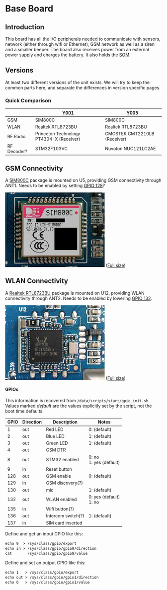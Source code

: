 # Base Board

## Introduction

This board has all the I/O peripherals needed to communicate with sensors, network (either through wifi or Ethernet), GSM network as well as a siren and a smaller beeper. The board also receives power from an external power supply and charges the battery. It also holds the [SOM](SOM.md). 

## Versions

At least two different versions of the unit exists. We will try to keep the common parts here, and separate the differences in version specific pages.

### Quick Comparison

| &nbsp;      | [Y001](BaseBoard-Y001.md)                | [Y005](BaseBoard-Y005.md)    |
| ----------- | ---------------------------------------- | ---------------------------- |
| GSM         | SIM800C                                  | SIM800C                      |
| WLAN        | Realtek RTL8723BU                        | Realtek RTL8723BU            |
| RF Radio    | Princeton Technology PT4304-X (Receiver) | CMOSTEK CMT2210LB (Receiver) |
| RF Decoder? | STM32F103VC                              | Nuvoton NUC121LC2AE          |


## GSM Connectivity

A [SIM800C](https://www.simcom.com/product/SIM800C.html) package is mounted on U5, providing GSM connectivity through ANT1. Needs to be enabled by setting [GPIO 128](#gpios)?

![SIM800C](../Assets/Images/y001-u5-sim800c-scaled.jpg)
([Full size](../Assets/Images/y001-u5-sim800c.jpg))


## WLAN Connectivity

A [Realtek RTL8723BU](https://www.realtek.com/en/products/communications-network-ics/item/rtl8723bu) package is mounted on U12, providing WLAN connectivity through ANT2. Needs to be enabled by lowering [GPIO 132](#gpios).

![RTL8723BU](../Assets/Images/y001-u12-rtl8723bu-scaled.jpg)
([Full size](../Assets/Images/y001-u12-rtl8723bu.jpg))


#### GPIOs

This information is recovered from `/data/scripts/start/gpio_init.sh`. Values marked *default* are the values explicitly set by the script, not the boot time defaults:

| GPIO | Direction | Description        | Notes                        |
| ---- | --------- | ------------------ | ---------------------------- |
| 1    | out       | Red LED            | 0: (default)                 |
| 2    | out       | Blue LED           | 1: (default)                 |
| 3    | out       | Green LED          | 1: (default)                 |
| 4    | out       | GSM DTR            |
| 8    | out       | STM32 enabled      | 0: no <br/> 1: yes (default) | Power-cycled on startup. Only on Y001?  |
| 9    | in        | Reset button       |
| 128  | out       | GSM enable         | 0: (default)                 |
| 129  | in        | GSM discovery(?)   |
| 130  | out       | mic                | 1: (default)                 |
| 132  | out       | WLAN enabled       | 0: yes (default) <br/> 1: no | Enables or disabled the RTL 8723BU WLAN |
| 135  | in        | Wifi button(?)     |
| 136  | out       | Intercom switch(?) | 1: (default)                 |
| 137  | in        | SIM card inserted  |

Define and get an input GPIO like this:

```
echo 9  > /sys/class/gpio/export
echo in > /sys/class/gpio/gpio9/direction
cat       /sys/class/gpio/gpio9/value
```

Define and set an output GPIO like this:

```
echo 1   > /sys/class/gpio/export
echo out > /sys/class/gpio/gpio1/direction
echo 0   > /sys/class/gpio/gpio1/value
```
